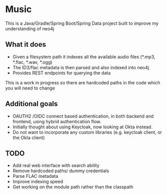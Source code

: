 # Music

This is a Java/Gradle/Spring Boot/Spring Data project built to improve my understanding of neo4j

## What it does

- Given a filesystem path it indexes all the available audio files (*.mp3, *.flac, *.wav, *.ogg)
- The ID3/flac metadata is then parsed and also indexed into neo4j
- Provides REST endpoints for querying the data

This is a work in progress so there are hardcoded paths in the code which you will need to change

## Additional goals
- OAUTH2 /OIDC connect based authentication, in both backend and frontend, using hybrid authentication flow.
- Initially thought about using Keycloak, now looking at Okta instead.
- Do not want to incorporate any custom libraries (e.g. keycloak client, or the Okta client)

## TODO
- Add real web interface with search ability
- Remove hardcoded paths/ dummy credentials
- Parse FLAC metadata
- Improve indexing speed
- Get working on the module path rather than the classpath